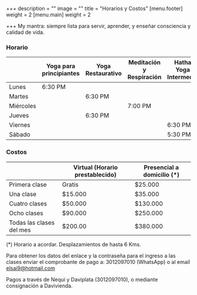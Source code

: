 +++
description = ""
image = ""
title = "Horarios y Costos"
[menu.footer]
weight = 2
[menu.main]
weight = 2

+++
My mantra: siempre lista para servir, aprender, y enseñar consciencia y calidad de vida.

### Horario

| | Yoga para principiantes | Yoga Restaurativo | Meditación y Respiración | Hatha Yoga Intermedio |
| --- | --- | --- | --- | --- |
| Lunes | 6:30 PM |  |  |  |
| Martes |  | 6:30 PM |  |  |
| Miércoles |  |  | 7:00 PM |  |
| Jueves |  | 6:30 PM |  |  |
| Viernes |  |  |  | 6:30 PM |
| Sábado |  |  |  | 5:30 PM |

### Costos

| | Virtual (Horario prestablecido) | Presencial a domicilio (*) |
| --- | --- | --- |
| Primera clase | Gratis | $25.000 |
| Una clase | $15.000 | $35.000 |
| Cuatro clases | $50.000 | $130.000 |
| Ocho clases | $90.000 | $250.000 |
| Todas las  clases del mes | $200.00 | $380.000 |

(*) Horario a acordar. Desplazamientos de hasta 6 Kms.

Para obtener los datos del enlace y la contraseña para el ingreso a las clases enviar el comprobante de pago a: 3012097010 (WhatsApp) o al email elsai9@hotmail.com

Pagos a través de Nequi y Daviplata (3012097010), o mediante consignación a Davivienda.